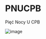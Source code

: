 # PNUCPB
Pięć Nocy U CPB


![image](https://github.com/user-attachments/assets/c82a4020-5dad-4e22-9c9b-7ac6487a6c7d)
